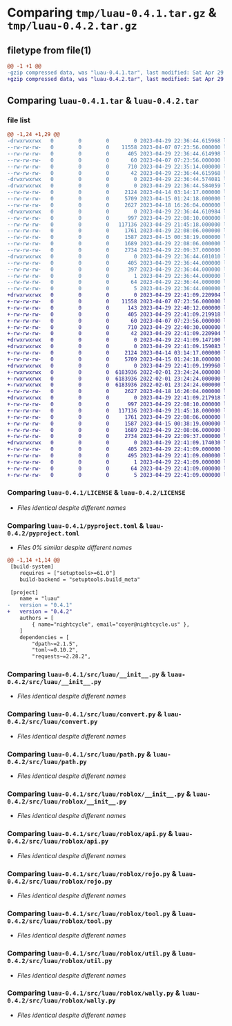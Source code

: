 # Comparing `tmp/luau-0.4.1.tar.gz` & `tmp/luau-0.4.2.tar.gz`

## filetype from file(1)

```diff
@@ -1 +1 @@
-gzip compressed data, was "luau-0.4.1.tar", last modified: Sat Apr 29 22:36:44 2023, max compression
+gzip compressed data, was "luau-0.4.2.tar", last modified: Sat Apr 29 22:41:09 2023, max compression
```

## Comparing `luau-0.4.1.tar` & `luau-0.4.2.tar`

### file list

```diff
@@ -1,24 +1,29 @@
-drwxrwxrwx   0        0        0        0 2023-04-29 22:36:44.615968 luau-0.4.1/
--rw-rw-rw-   0        0        0    11558 2023-04-07 07:23:56.000000 luau-0.4.1/LICENSE
--rw-rw-rw-   0        0        0      405 2023-04-29 22:36:44.614998 luau-0.4.1/PKG-INFO
--rw-rw-rw-   0        0        0       60 2023-04-07 07:23:56.000000 luau-0.4.1/README.md
--rw-rw-rw-   0        0        0      710 2023-04-29 22:35:14.000000 luau-0.4.1/pyproject.toml
--rw-rw-rw-   0        0        0       42 2023-04-29 22:36:44.615968 luau-0.4.1/setup.cfg
-drwxrwxrwx   0        0        0        0 2023-04-29 22:36:44.574081 luau-0.4.1/src/
-drwxrwxrwx   0        0        0        0 2023-04-29 22:36:44.584059 luau-0.4.1/src/luau/
--rw-rw-rw-   0        0        0     2124 2023-04-14 03:14:17.000000 luau-0.4.1/src/luau/__init__.py
--rw-rw-rw-   0        0        0     5709 2023-04-15 01:24:18.000000 luau-0.4.1/src/luau/convert.py
--rw-rw-rw-   0        0        0     2627 2023-04-18 16:26:04.000000 luau-0.4.1/src/luau/path.py
-drwxrwxrwx   0        0        0        0 2023-04-29 22:36:44.610984 luau-0.4.1/src/luau/roblox/
--rw-rw-rw-   0        0        0      997 2023-04-29 22:08:10.000000 luau-0.4.1/src/luau/roblox/__init__.py
--rw-rw-rw-   0        0        0   117136 2023-04-29 21:45:18.000000 luau-0.4.1/src/luau/roblox/api.py
--rw-rw-rw-   0        0        0     1761 2023-04-29 22:08:06.000000 luau-0.4.1/src/luau/roblox/rojo.py
--rw-rw-rw-   0        0        0     1587 2023-04-15 00:38:19.000000 luau-0.4.1/src/luau/roblox/tool.py
--rw-rw-rw-   0        0        0     1689 2023-04-29 22:08:06.000000 luau-0.4.1/src/luau/roblox/util.py
--rw-rw-rw-   0        0        0     2734 2023-04-29 22:09:37.000000 luau-0.4.1/src/luau/roblox/wally.py
-drwxrwxrwx   0        0        0        0 2023-04-29 22:36:44.601010 luau-0.4.1/src/luau.egg-info/
--rw-rw-rw-   0        0        0      405 2023-04-29 22:36:44.000000 luau-0.4.1/src/luau.egg-info/PKG-INFO
--rw-rw-rw-   0        0        0      397 2023-04-29 22:36:44.000000 luau-0.4.1/src/luau.egg-info/SOURCES.txt
--rw-rw-rw-   0        0        0        1 2023-04-29 22:36:44.000000 luau-0.4.1/src/luau.egg-info/dependency_links.txt
--rw-rw-rw-   0        0        0       64 2023-04-29 22:36:44.000000 luau-0.4.1/src/luau.egg-info/requires.txt
--rw-rw-rw-   0        0        0        5 2023-04-29 22:36:44.000000 luau-0.4.1/src/luau.egg-info/top_level.txt
+drwxrwxrwx   0        0        0        0 2023-04-29 22:41:09.220904 luau-0.4.2/
+-rw-rw-rw-   0        0        0    11558 2023-04-07 07:23:56.000000 luau-0.4.2/LICENSE
+-rw-rw-rw-   0        0        0      143 2023-04-29 22:40:12.000000 luau-0.4.2/MANIFEST.in
+-rw-rw-rw-   0        0        0      405 2023-04-29 22:41:09.219918 luau-0.4.2/PKG-INFO
+-rw-rw-rw-   0        0        0       60 2023-04-07 07:23:56.000000 luau-0.4.2/README.md
+-rw-rw-rw-   0        0        0      710 2023-04-29 22:40:30.000000 luau-0.4.2/pyproject.toml
+-rw-rw-rw-   0        0        0       42 2023-04-29 22:41:09.220904 luau-0.4.2/setup.cfg
+drwxrwxrwx   0        0        0        0 2023-04-29 22:41:09.147100 luau-0.4.2/src/
+drwxrwxrwx   0        0        0        0 2023-04-29 22:41:09.159083 luau-0.4.2/src/luau/
+-rw-rw-rw-   0        0        0     2124 2023-04-14 03:14:17.000000 luau-0.4.2/src/luau/__init__.py
+-rw-rw-rw-   0        0        0     5709 2023-04-15 01:24:18.000000 luau-0.4.2/src/luau/convert.py
+drwxrwxrwx   0        0        0        0 2023-04-29 22:41:09.199960 luau-0.4.2/src/luau/data/
+-rwxrwxrwx   0        0        0  6183936 2022-02-01 23:24:24.000000 luau-0.4.2/src/luau/data/rojo.exe
+-rwxrwxrwx   0        0        0  6183936 2022-02-01 23:24:24.000000 luau-0.4.2/src/luau/data/stylua.exe
+-rwxrwxrwx   0        0        0  6183936 2022-02-01 23:24:24.000000 luau-0.4.2/src/luau/data/wally-package-types.exe
+-rw-rw-rw-   0        0        0     2627 2023-04-18 16:26:04.000000 luau-0.4.2/src/luau/path.py
+drwxrwxrwx   0        0        0        0 2023-04-29 22:41:09.217918 luau-0.4.2/src/luau/roblox/
+-rw-rw-rw-   0        0        0      997 2023-04-29 22:08:10.000000 luau-0.4.2/src/luau/roblox/__init__.py
+-rw-rw-rw-   0        0        0   117136 2023-04-29 21:45:18.000000 luau-0.4.2/src/luau/roblox/api.py
+-rw-rw-rw-   0        0        0     1761 2023-04-29 22:08:06.000000 luau-0.4.2/src/luau/roblox/rojo.py
+-rw-rw-rw-   0        0        0     1587 2023-04-15 00:38:19.000000 luau-0.4.2/src/luau/roblox/tool.py
+-rw-rw-rw-   0        0        0     1689 2023-04-29 22:08:06.000000 luau-0.4.2/src/luau/roblox/util.py
+-rw-rw-rw-   0        0        0     2734 2023-04-29 22:09:37.000000 luau-0.4.2/src/luau/roblox/wally.py
+drwxrwxrwx   0        0        0        0 2023-04-29 22:41:09.174030 luau-0.4.2/src/luau.egg-info/
+-rw-rw-rw-   0        0        0      405 2023-04-29 22:41:09.000000 luau-0.4.2/src/luau.egg-info/PKG-INFO
+-rw-rw-rw-   0        0        0      495 2023-04-29 22:41:09.000000 luau-0.4.2/src/luau.egg-info/SOURCES.txt
+-rw-rw-rw-   0        0        0        1 2023-04-29 22:41:09.000000 luau-0.4.2/src/luau.egg-info/dependency_links.txt
+-rw-rw-rw-   0        0        0       64 2023-04-29 22:41:09.000000 luau-0.4.2/src/luau.egg-info/requires.txt
+-rw-rw-rw-   0        0        0        5 2023-04-29 22:41:09.000000 luau-0.4.2/src/luau.egg-info/top_level.txt
```

### Comparing `luau-0.4.1/LICENSE` & `luau-0.4.2/LICENSE`

 * *Files identical despite different names*

### Comparing `luau-0.4.1/pyproject.toml` & `luau-0.4.2/pyproject.toml`

 * *Files 0% similar despite different names*

```diff
@@ -1,14 +1,14 @@
 [build-system]
 	requires = ["setuptools>=61.0"]
 	build-backend = "setuptools.build_meta"
 
 [project]
 	name = "luau"
-	version = "0.4.1"
+	version = "0.4.2"
 	authors = [
 		{ name="nightcycle", email="coyer@nightcycle.us" },
 	]
 	dependencies = [
 		"dpath~=2.1.5",
 		"toml~=0.10.2",
 		"requests~=2.28.2",
```

### Comparing `luau-0.4.1/src/luau/__init__.py` & `luau-0.4.2/src/luau/__init__.py`

 * *Files identical despite different names*

### Comparing `luau-0.4.1/src/luau/convert.py` & `luau-0.4.2/src/luau/convert.py`

 * *Files identical despite different names*

### Comparing `luau-0.4.1/src/luau/path.py` & `luau-0.4.2/src/luau/path.py`

 * *Files identical despite different names*

### Comparing `luau-0.4.1/src/luau/roblox/__init__.py` & `luau-0.4.2/src/luau/roblox/__init__.py`

 * *Files identical despite different names*

### Comparing `luau-0.4.1/src/luau/roblox/api.py` & `luau-0.4.2/src/luau/roblox/api.py`

 * *Files identical despite different names*

### Comparing `luau-0.4.1/src/luau/roblox/rojo.py` & `luau-0.4.2/src/luau/roblox/rojo.py`

 * *Files identical despite different names*

### Comparing `luau-0.4.1/src/luau/roblox/tool.py` & `luau-0.4.2/src/luau/roblox/tool.py`

 * *Files identical despite different names*

### Comparing `luau-0.4.1/src/luau/roblox/util.py` & `luau-0.4.2/src/luau/roblox/util.py`

 * *Files identical despite different names*

### Comparing `luau-0.4.1/src/luau/roblox/wally.py` & `luau-0.4.2/src/luau/roblox/wally.py`

 * *Files identical despite different names*

